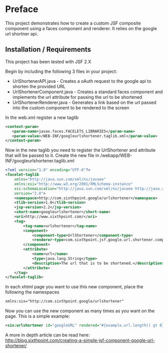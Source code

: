 # Preface

This project demonstrates how to create a custom JSF composite component using a faces component and renderer. It relies on the google url shortner api.

Installation / Requirements
----------------------------

This project has been tested with JSF 2.X

Begin by including the following 3 files in your project:

- UrlShortenerAPI.java - Creates a oAuth request to the google api to shorten the provided URL
- UrlShortenerComponent.java - Creates a standard faces component and implements the url attribute for passing the url to be shortened
- UrlShortenerRenderer.java - Generates a link based on the url passed into the custom component to be rendered to the screen

In the web.xml register a new taglib
```xml
<context-param>
   <param-name>javax.faces.FACELETS_LIBRARIES</param-name>
   <param-value>/WEB-INF/googleurlshortener.taglib.xml</param-value>
</context-param>
```
    
Now in the new taglib you need to register the UrlShortener and attribute that will be passed to it. Create the new file in /webapp/WEB-INF/googleurlshortener.taglib.xml

```xml
<?xml version="1.0" encoding="UTF-8"?>
<facelet-taglib
    xmlns="http://java.sun.com/xml/ns/javaee"
    xmlns:xsi="http://www.w3.org/2001/XMLSchema-instance"
    xsi:schemaLocation="http://java.sun.com/xml/ns/javaee http://java.sun.com/xml/ns/javaee/web-facelettaglibrary_2_0.xsd"
    version="2.0">
    <namespace>http://com.sixthpoint.google/urlshortener</namespace>
    <tlib-version>1.0</tlib-version>
    <jsp-version>2.2</jsp-version>
    <short-name>googleurlshortener</short-name>
    <uri>http://www.sixthpoint.com/</uri>
    <tag>
        <tag-name>urlshortener</tag-name>
        <component>
            <component-type>UrlShortener</component-type>
            <renderer-type>com.sixthpoint.jsf.google.url.shortener.components.UrlShortenerRenderer</renderer-type>
        </component>
        <attribute>
            <name>url</name>
            <type>java.lang.String</type>
            <description>The url that is to be shortened.</description>
        </attribute>
    </tag>
</facelet-taglib>
```

In each xhtml page you want to use this new component, place the following the namespaces

```xml
xmlns:six="http://com.sixthpoint.google/urlshortener"
```

Now you can use the new component as many times as you want on the page. This is a simple example:

```xml
<six:urlshortener id="googleURL" rendered="#{example.url.length() gt 0}" url="#{example.url}" />
```

A more in depth article can be read here: http://blog.sixthpoint.com/creating-a-simple-jsf-component-google-url-shortener/


